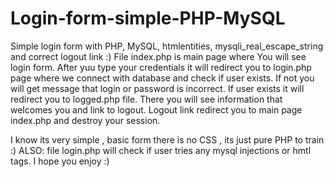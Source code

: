 # Login-form-simple-PHP-MySQL
Simple login form with PHP, MySQL, htmlentities, mysqli_real_escape_string and correct logout link :)
File index.php is main page where You will see login form.
After yuu type your credentials it will redirect you to login.php page where we connect with database and check if user exists.
If not you will get message that login or password is incorrect.
If user exists it will redirect you to logged.php file. There you will see information that welcomes you and link to logout.
Logout link redirect you to main page index.php and destroy your session. 

I know its very simple , basic form there is no CSS , its just pure PHP to train :)
ALSO: file login.php will check if user tries any mysql injections or hmtl tags. I hope you enjoy :)
